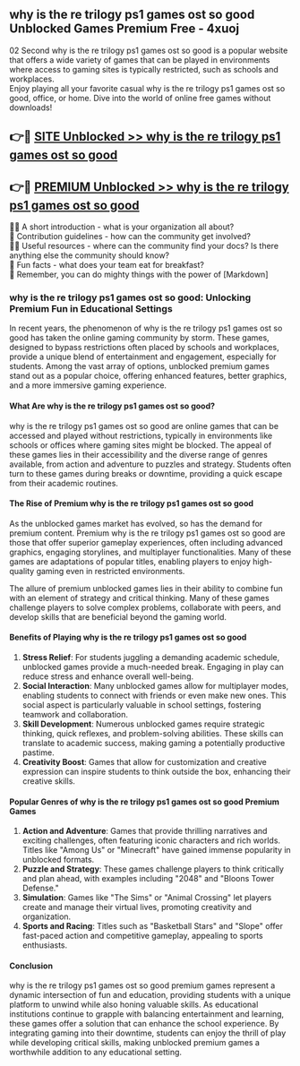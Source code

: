## why is the re trilogy ps1 games ost so good Unblocked Games Premium Free - 4xuoj

02 Second why is the re trilogy ps1 games ost so good is a popular website that offers a wide variety of games that can be played in environments where access to gaming sites is typically restricted, such as schools and workplaces.  
Enjoy playing all your favorite casual why is the re trilogy ps1 games ost so good, office, or home. Dive into the world of online free games without downloads!

## 👉🔴 [SITE Unblocked >> why is the re trilogy ps1 games ost so good](http://freeplayer.one?title=why_is_the_re_trilogy_ps1_games_ost_so_good&ref=13D)

## 👉🔴 [PREMIUM Unblocked >> why is the re trilogy ps1 games ost so good](http://freeplayer.one?title=why_is_the_re_trilogy_ps1_games_ost_so_good&ref=13D)

🙋‍♀️ A short introduction - what is your organization all about?  
🌈 Contribution guidelines - how can the community get involved?  
👩‍💻 Useful resources - where can the community find your docs? Is there anything else the community should know?  
🍿 Fun facts - what does your team eat for breakfast?  
🧙 Remember, you can do mighty things with the power of [Markdown]

### why is the re trilogy ps1 games ost so good: Unlocking Premium Fun in Educational Settings

In recent years, the phenomenon of why is the re trilogy ps1 games ost so good has taken the online gaming community by storm. These games, designed to bypass restrictions often placed by schools and workplaces, provide a unique blend of entertainment and engagement, especially for students. Among the vast array of options, unblocked premium games stand out as a popular choice, offering enhanced features, better graphics, and a more immersive gaming experience.

#### What Are why is the re trilogy ps1 games ost so good?

why is the re trilogy ps1 games ost so good are online games that can be accessed and played without restrictions, typically in environments like schools or offices where gaming sites might be blocked. The appeal of these games lies in their accessibility and the diverse range of genres available, from action and adventure to puzzles and strategy. Students often turn to these games during breaks or downtime, providing a quick escape from their academic routines.

#### The Rise of Premium why is the re trilogy ps1 games ost so good

As the unblocked games market has evolved, so has the demand for premium content. Premium why is the re trilogy ps1 games ost so good are those that offer superior gameplay experiences, often including advanced graphics, engaging storylines, and multiplayer functionalities. Many of these games are adaptations of popular titles, enabling players to enjoy high-quality gaming even in restricted environments.

The allure of premium unblocked games lies in their ability to combine fun with an element of strategy and critical thinking. Many of these games challenge players to solve complex problems, collaborate with peers, and develop skills that are beneficial beyond the gaming world.

#### Benefits of Playing why is the re trilogy ps1 games ost so good

1.  **Stress Relief**: For students juggling a demanding academic schedule, unblocked games provide a much-needed break. Engaging in play can reduce stress and enhance overall well-being.
2.  **Social Interaction**: Many unblocked games allow for multiplayer modes, enabling students to connect with friends or even make new ones. This social aspect is particularly valuable in school settings, fostering teamwork and collaboration.
3.  **Skill Development**: Numerous unblocked games require strategic thinking, quick reflexes, and problem-solving abilities. These skills can translate to academic success, making gaming a potentially productive pastime.
4.  **Creativity Boost**: Games that allow for customization and creative expression can inspire students to think outside the box, enhancing their creative skills.

#### Popular Genres of why is the re trilogy ps1 games ost so good Premium Games

1.  **Action and Adventure**: Games that provide thrilling narratives and exciting challenges, often featuring iconic characters and rich worlds. Titles like "Among Us" or "Minecraft" have gained immense popularity in unblocked formats.
2.  **Puzzle and Strategy**: These games challenge players to think critically and plan ahead, with examples including "2048" and "Bloons Tower Defense."
3.  **Simulation**: Games like "The Sims" or "Animal Crossing" let players create and manage their virtual lives, promoting creativity and organization.
4.  **Sports and Racing**: Titles such as "Basketball Stars" and "Slope" offer fast-paced action and competitive gameplay, appealing to sports enthusiasts.

#### Conclusion

why is the re trilogy ps1 games ost so good premium games represent a dynamic intersection of fun and education, providing students with a unique platform to unwind while also honing valuable skills. As educational institutions continue to grapple with balancing entertainment and learning, these games offer a solution that can enhance the school experience. By integrating gaming into their downtime, students can enjoy the thrill of play while developing critical skills, making unblocked premium games a worthwhile addition to any educational setting.